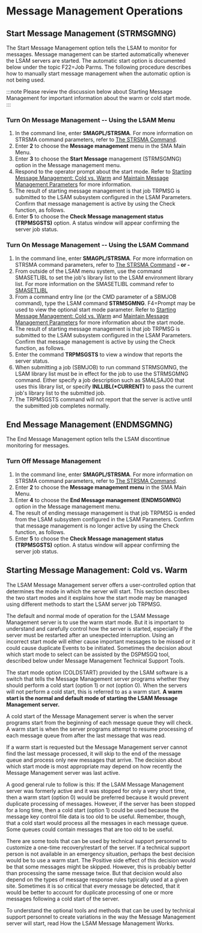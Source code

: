 # Message Management Operations

## Start Message Management (STRMSGMNG)

The Start Message Management option tells the LSAM to monitor for
messages. Message management can be started automatically whenever the
LSAM servers are started. The automatic start option is documented below
under the topic F22=Job Parms. The following procedure describes how to
manually start message management when the automatic option is not being
used.

:::note
Please review the discussion below about Starting Message Management for important information about the warm or cold start mode.
:::

### Turn On Message Management -- Using the LSAM Menu

1. In the command line, enter **SMAGPL/STRSMA**. For more information
    on STRSMA command parameters, refer to [The STRSMA     Command](Components-and-Operation.md#The).
2. Enter **2** to choose the **Message management** menu in the SMA
    Main Menu.
3. Enter **3** to choose the **Start Message** management (STRMSGMNG)
    option in the Message management menu.
4. Respond to the operator prompt about the start mode. Refer to
    [Starting Message Management: Cold vs. Warm](#Starting) and [Maintain Message Management     Parameters](#Maintain) for more information.
5. The result of starting message management is that job TRPMSG is
    submitted to the LSAM subsystem configured in the LSAM Parameters.
    Confirm that message management is active by using the Check
    function, as follows.
6. Enter **5** to choose the **Check Message management status
    (TRPMSGSTS)** option. A status window will appear confirming the
    server job status.

### Turn On Message Management -- Using the LSAM Command

1. In the command line, enter **SMAGPL/STRSMA**. For more information
    on STRSMA command parameters, refer to [The STRSMA     Command](Components-and-Operation.md#The) **-
    or -**
2. From outside of the LSAM menu system, use the command SMASETLIBL to
    set the job's library list to the LSAM environment library list.
    For more information on the SMASETLIBL command refer to
    [SMASETLIBL](LSAM-Environment-Management.md#SMASETLI)
3. From a command entry line (or the CMD parameter of a SBMJOB
    command), type the LSAM command **STRMSGMNG**. F4=Prompt may be used
    to view the optional start mode parameter. Refer to [Starting     Message Management: Cold vs. Warm](#Starting) and
    [Maintain Message Management Parameters](#Maintain)
    for more information about the start mode.
4. The result of starting message management is that job TRPMSG is
    submitted to the LSAM subsystem configured in the LSAM Parameters.
    Confirm that message management is active by using the Check
    function, as follows.
5. Enter the command **TRPMSGSTS** to view a window that reports the
    server status.
6. When submitting a job (SBMJOB) to run command STRMSGMNG, the LSAM
    library list must be in effect for the job to use the STRMSGMNG
    command. Either specify a job description such as SMALSAJ00 that
    uses this library list, or specify **INLLIBL(\*CURRENT)** to pass
    the current job's library list to the submitted job.
7. The TRPMSGSTS command will not report that the server is active
    until the submitted job completes normally.

## End Message Management (ENDMSGMNG)

The End Message Management option tells the LSAM discontinue monitoring
for messages.

### Turn Off Message Management

1. In the command line, enter **SMAGPL/STRSMA**. For more information
    on STRSMA command parameters, refer to [The STRSMA     Command](Components-and-Operation.md#The).
2. Enter **2** to choose the **Message management menu** in the SMA
    Main Menu.
3. Enter **4** to choose the **End Message management (ENDMSGMNG)**
    option in the Message management menu.
4. The result of ending message management is that job TRPMSG is ended
    from the LSAM subsystem configured in the LSAM Parameters. Confirm
    that message management is no longer active by using the Check
    function, as follows.
5. Enter **5** to choose the **Check Message management status
    (TRPMSGSTS)** option. A status window will appear confirming the
    server job status.

## Starting Message Management: Cold vs. Warm

The LSAM Message Management server offers a user-controlled option that
determines the mode in which the server will start. This section
describes the two start modes and it explains how the start mode may be
managed using different methods to start the LSAM server job TRPMSG.

The default and normal mode of operation for the LSAM Message Management
server is to use the warm start mode. But it is important to understand
and carefully control how the server is started, especially if the
server must be restarted after an unexpected interruption. Using an
incorrect start mode will either cause important messages to be missed
or it could cause duplicate Events to be initiated. Sometimes the
decision about which start mode to select can be assisted by the DSPMSGQ
tool, described below under Message Management Technical Support Tools.

The start mode option (COLDSTART) provided by the LSAM software is a
switch that tells the Message Management server programs whether they
should perform a cold start (option 1) or not (option 0). When the
servers will not perform a cold start, this is referred to as a warm
start. **A warm start is the normal and default mode of starting the LSAM Message Management server.**

A cold start of the Message Management server is when the server
programs start from the beginning of each message queue they will check.
A warm start is when the server programs attempt to resume processing of
each message queue from after the last message that was read.

If a warm start is requested but the Message Management server cannot
find the last message processed, it will skip to the end of the message
queue and process only new messages that arrive. The decision about
which start mode is most appropriate may depend on how recently the
Message Management server was last active.

A good general rule to follow is this: If the LSAM Message Management
server was formerly active and it was stopped for only a very short
time, then a warm start (option 0) would be preferred because it would
prevent duplicate processing of messages. However, if the server has
been stopped for a long time, then a cold start (option 1) could be used
because the message key control file data is too old to be useful.
Remember, though, that a cold start would process all the messages in
each message queue. Some queues could contain messages that are too old
to be useful.

There are some tools that can be used by technical support personnel to
customize a one-time recovery/restart of the server. If a technical
support person is not available in an emergency situation, perhaps the
best decision would be to use a warm start. The Positive side effect of
this decision would be that some messages might be skipped. However,
this is probably better than processing the same message twice. But that
decision would also depend on the types of message response rules
typically used at a given site. Sometimes it is so critical that every
message be detected, that it would be better to account for duplicate
processing of one or more messages following a cold start of the server.

To understand the optional tools and methods that can be used by
technical support personnel to create variations in the way the Message
Management server will start, read How the LSAM Message Management
Works.
